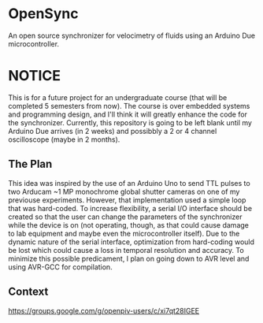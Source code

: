 # OpenSync
An open source synchronizer for velocimetry of fluids using an Arduino Due microcontroller.

# NOTICE
This is for a future project for an undergraduate course (that will be completed 5 semesters from now). The course is over embedded systems and programming design, and I'll think it will greatly enhance the code for the synchronizer. Currently, this repository is going to be left blank until my Arduino Due arrives (in 2 weeks) and possibbly a 2 or 4 channel oscilloscope (maybe in 2 months).

## The Plan
This idea was inspired by the use of an Arduino Uno to send TTL pulses to two Arducam ~1 MP monochrome global shutter cameras on one of my previouse experiments. However, that implementation used a simple loop that was hard-coded. To increase flexibility, a serial I/O interface should be created so that the user can change the parameters of the synchronizer while the device is on (not operating, though, as that could cause damage to lab equipment and maybe even the microcontroller itself). Due to the dynamic nature of the serial interface, optimization from hard-coding would be lost which could cause a loss in temporal resolution and accuracy. To minimize this possible predicament, I plan on going down to AVR level and using AVR-GCC for compilation.

## Context
https://groups.google.com/g/openpiv-users/c/xi7qt28IGEE
